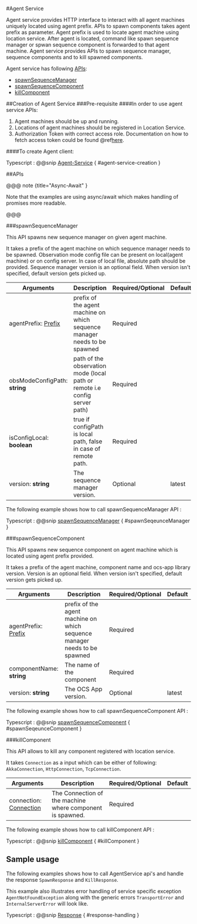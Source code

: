 #Agent Service

Agent service provides HTTP interface to interact with all agent machines uniquely located using agent prefix.
APIs to spawn components takes agent prefix as parameter. Agent prefix is used to locate agent machine using location service.
After agent is located, command like spawn sequence manager or spwan sequence component is forwarded to that agent machine.
Agent service provides APIs to spawn sequence manager, sequence components and to kill spawned components.

Agent service has following [APIs](#apis):

* [spawnSequenceManager](#spawnsequencemanager)
* [spawnSequenceComponent](#spawnsequencecomponent)
* [killComponent](#killcomponent)


##Creation of Agent Service
###Pre-requisite
####In order to use agent service APIs:

  1. Agent machines should be up and running.
  2. Locations of agent machines should be registered in Location Service.
  3. Authorization Token with correct access role.
     Documentation on how to fetch access token could be found @ref[here](../../aas/csw-aas-js.md).

####To create Agent client:

Typescript
:   @@snip [Agent-Service](../../../../../example/src/documentation/agent/AgentServiceExamples.ts) { #agent-service-creation }

##APIs

@@@ note {title="Async-Await" }

Note that the examples are using async/await which makes handling of promises more readable.

@@@

###spawnSequenceManager

   This API spawns new sequence manager on given agent machine.

   It takes a prefix of the agent machine on which sequence manager needs to be spawned. Observation mode config file can
   be present on local(agent machine) or on config server. In case of local file, absolute path should be provided.
   Sequence manager version is an optional field. When version isn't specified, default version gets picked up.


| Arguments                                                  | Description                                                                | Required/Optional |Default |
|-----------------------                                     | -------------------------------------------------------------------------  | ------------ | ----------- |
| agentPrefix: [Prefix](../../params/commands.html#prefix)   | prefix of the agent machine on which sequence manager needs to be spawned  | Required |   |
| obsModeConfigPath: **string**                              | path of the observation mode (local path or remote i.e config server path) | Required |  |
| isConfigLocal: **boolean**                                 | true if configPath is local path, false in case of remote path.            | Required |  |
| version: **string**                                        | The sequence manager version.           | Optional |  latest |

The following example shows how to call spawnSequenceManager API :

Typescript
:   @@snip [spawnSequenceManager](../../../../../example/src/documentation/agent/AgentServiceExamples.ts) { #spawnSeqeunceManager }

###spawnSequenceComponent

   This API spawns new sequence component on agent machine which is located using agent prefix provided.

   It takes a prefix of the agent machine, component name and ocs-app library version. Version is an optional field.
    When version isn't specified, default version gets picked up.

| Arguments                                                  | Description                                                                | Required/Optional | Default|
|-----------------------                                     | -------------------------------------------------------------------------  | ------------      |--------|
| agentPrefix: [Prefix](../../params/commands.html#prefix)   | prefix of the agent machine on which sequence manager needs to be spawned  | Required          |      |
| componentName: **string**                                  |The name of the component                                                   | Required          |      |
| version: **string**                                        | The OCS App version.                                                       | Optional          | latest |

The following example shows how to call spawnSequenceComponent API :

Typescript
:   @@snip [spawnSequenceComponent](../../../../../example/src/documentation/agent/AgentServiceExamples.ts) { #spawnSeqeunceComponent }

###killComponent

   This API allows to kill any component registered with location service.

   It takes `Connection` as a input which can be either of following: `AkkaConnection`, `HttpConnection`, `TcpConnection`.

| Arguments                                                   | Description                                                                | Required/Optional | Default|
|------------------------------------------------------------ | -------------------------------------------------------------------------  | ------------      |--------|
| connection: [Connection](../../clients/location/location-service.html#connections)   | The Connection of the machine where component is spawned. | Required |      |

The following example shows how to call killComponent API :

Typescript
:   @@snip [killComponent](../../../../../example/src/documentation/agent/AgentServiceExamples.ts) { #killComponent }


## Sample usage

The following examples shows how to call AgentService api's and handle the response `SpawnResponse` and `KillResponse`.

This example also illustrates error handling of service specific exception `AgentNotFoundException` along with the generic errors `TransportError` and `InternalServerError` will look like.



Typescript
:   @@snip [Response](../../../../../example/src/documentation/agent/AgentServiceExamples.ts) { #response-handling }

